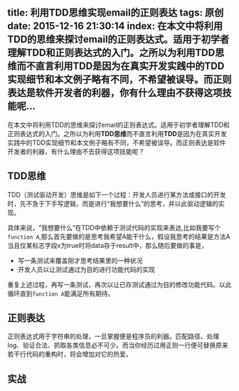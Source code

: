 title: 利用TDD思维实现email的正则表达
tags: 原创
date: 2015-12-16 21:30:14
index: 在本文中将利用TDD的思维来探讨email的正则表达式。适用于初学者理解TDD和正则表达式的入门。之所以为利用TDD思维而不直言利用TDD是因为在真实开发实践中的TDD实现细节和本文例子略有不同，不希望被误导。而正则表达是软件开发者的利器，你有什么理由不获得这项技能呢...
---
在本文中将利用TDD的思维来探讨email的正则表达式。适用于初学者理解TDD和正则表达式的入门。之所以为利用**TDD思维**而不直言利用**TDD**是因为在真实开发实践中的TDD实现细节和本文例子略有不同，不希望被误导。而正则表达是软件开发者的利器，有什么理由不去获得这项技能呢？

## TDD思维

TDD（测试驱动开发）思维是如下一个过程：开发人员进行某方法或接口的开发时，先不急于下手写逻辑，而是进行“我想要什么”的思考，并以此驱动逻辑的实现。

具体来说，“我想要什么”在TDD中依赖于测试代码的实现来表达,比如我要写个 `function A`,那么首先要做的是思考我希望A能干什么，假设我思考的结果是方法A当且仅某标志字段x为true时将data存于result中，那么随后要做的事是，

* 写一条测试来覆盖刚才思考结果里的一种状况
* 开发人员以让测试通过为目的进行功能代码的实现

重复上述过程，再写一条测试，再次以让已存测试通过为目的修改功能代码。以此循环直到`function A`能满足所有期待。

## 正则表达

正则表达式用于字符串的处理，一旦掌握便是程序员的利器。匹配路径、处理log、验证合法、抓取各类信息必不可少。而当你经历过用正则一行便可替换原来若干行代码的重构时，将会增加对它的热爱。

## 实战





